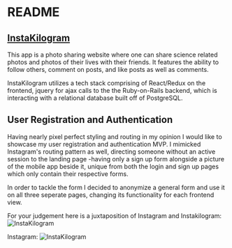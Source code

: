 # README

## [InstaKilogram](instakilogramme.herokuapp.com)

This app is a photo sharing website where one can share science related photos and photos of their lives with their friends. It features the ability to follow others, comment on posts, and like posts as well as comments.

InstaKilogram utilizes a tech stack comprising of React/Redux on the frontend, jquery for ajax calls to the the Ruby-on-Rails backend, which is interacting with a relational database built off of PostgreSQL.

## User Registration and Authentication

Having nearly pixel perfect styling and routing in my opinion I would like to showcase my user registration and authentication MVP. I mimicked Instagram's routing pattern as well, directing someone without an active session to the landing page -having only a sign up form alongside a picture of the mobile app beside it, unique from both the login and sign up pages which only contain their respective forms.

In order to tackle the form I decided to anonymize a general form and use it on all three seperate pages, changing its functionality for each frontend view. 

For your judgement here is a juxtaposition of Instagram and Instakilogram:
![InstaKilogram](https://giphy.com/gifs/mBG8x1ru6ymQDRv0zC)
<!-- <iframe src="https://giphy.com/embed/mBG8x1ru6ymQDRv0zC" width="480" height="406" frameBorder="0" class="giphy-embed" allowFullScreen></iframe><p><a href="https://giphy.com/gifs/mBG8x1ru6ymQDRv0zC">via GIPHY</a></p> -->
Instagram:
![InstaKilogram](https://giphy.com/gifs/dBxrmHbWNO5HMnQtm4)
<!-- <iframe src="https://giphy.com/embed/dBxrmHbWNO5HMnQtm4" width="480" height="406" frameBorder="0" class="giphy-embed" allowFullScreen></iframe><p><a href="https://giphy.com/gifs/dBxrmHbWNO5HMnQtm4">via GIPHY</a></p> -->


<!-- This README would normally document whatever steps are necessary to get the
application up and running.

Things you may want to cover:

* Ruby version

* System dependencies

* Configuration

* Database creation

* Database initialization

* How to run the test suite

* Services (job queues, cache servers, search engines, etc.)

* Deployment instructions

* ... -->
